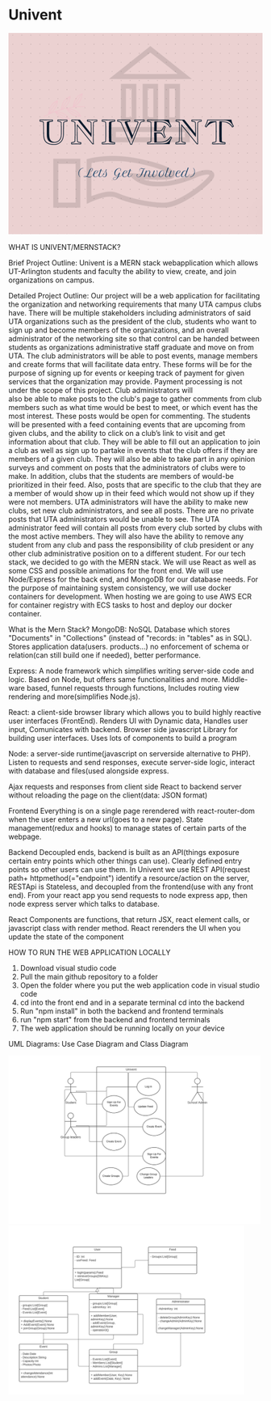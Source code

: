 # Univent
<img src="images/logo_OO_2022.png" width= "800" >

WHAT IS UNIVENT/MERNSTACK?

  Brief Project Outline:
  Univent is a MERN stack webapplication which allows UT-Arlington students and faculty the ability to view, create, and join organizations on campus.
  
  Detailed Project Outline:
	Our project will be a web application for facilitating the organization and networking requirements that many UTA campus clubs have. There will be multiple stakeholders
  including administrators of said UTA organizations such as the president of the club, students who want to sign up and become members of the organizations, and an overall
  administrator of the networking site so that control can be handed between students as organizations administrative staff graduate and move on from UTA.
  The club administrators will be able to post events, manage members and create forms that will facilitate data entry. These forms will be for the purpose of signing up for
  events or keeping track of payment for given services that the organization may provide. Payment processing is not under the scope of this project. Club administrators will  
  also be able to make posts to the club's page to gather comments from club members such as what time would be best to meet, or which event has the most interest. These posts
  would be open for commenting. The students will be presented with a feed containing events that are upcoming from given clubs, and the ability to click on a club’s link to 
  visit and get information about that club. They will be able to fill out an application to join a club as well as sign up to partake in events that the club offers if they are
  members of a given club. They will also be able to take part in any opinion surveys and comment on posts that the administrators of clubs were to make. In addition, clubs that
  the students are members of would-be prioritized in their feed. Also, posts that are specific to the club that they are a member of would show up in their feed which would not
  show up if they were not members. UTA administrators will have the ability to make new clubs, set new club administrators, and see all posts. 
  There are no private posts that UTA administrators would be unable to see. The UTA administrator feed will contain all posts from every club sorted by clubs with the most
  active members. They will also have the ability to remove any student from any club and pass the responsibility of club president or any other club administrative position on
  to a different student. For our tech stack, we decided to go with the MERN stack. We will use React as well as some CSS and possible animations for the front end. We will use
  Node/Express for the back end, and MongoDB for our database needs. For the purpose of maintaining system consistency, we will use docker containers for development. When
  hosting we are going to use AWS ECR for container registry with ECS tasks to host and deploy our docker container.

  
  What is the Mern Stack?
  MongoDB: NoSQL Database which stores "Documents" in "Collections" (instead of "records: in "tables" as in SQL). Stores application data(users. products...) no enforcement of       schema or relation(can still build one if needed), better performance.
  
  Express: A node framework which simplifies writing server-side code and logic. Based on Node, but offers same functionalities and more. Middle-ware based, funnel requests         through functions, Includes routing view rendering and more(simplifies Node.js).
  
  React: a client-side browser library which allows you to build highly reactive user interfaces (FrontEnd). Renders UI with Dynamic data, Handles user input, Comunicates with       backend. Browser side javascript Library for building user interfaces. Uses lots of components to build a program
  
  Node: a server-side runtime(javascript on serverside alternative to PHP). Listen to requests and send responses, execute server-side logic, interact with database and files(used 
  alongside express.

  Ajax requests and responses from client side React to backend server without reloading the page on the client(data: JSON format)
  
  Frontend
  Everything is on a single page rerendered with react-router-dom when the user enters a new url(goes to a new page). State management(redux and hooks) to manage states of certain   parts of the webpage.
  
  Backend
  Decoupled ends, backend is built as an API(things exposure certain entry points which other things can use). Clearly defined entry points so other users can use them. In Univent   we use REST API(request path+ httpmethod(="endpoint") identify a resource/action on the server, RESTApi is Stateless, and decoupled from the frontend(use with any front end). 
  From your react app you send requests to node express app, then node express server which talks to database.
  
  React Components are functions, that return JSX, react element calls, or javascript class with render method.
  React rerenders the UI when you update the state of the component


HOW TO RUN THE WEB APPLICATION LOCALLY
  1) Download visual studio code
  2) Pull the main github repository to a folder
  3) Open the folder where you put the web application code in visual studio code
  4) cd into the front end and in a separate terminal cd into the backend
  5) Run "npm install" in both the backend and frontend terminals
  6) run "npm start" from the backend and frontend terminals
  7) The web application should be running locally on your device


UML Diagrams:
Use Case Diagram and Class Diagram

<img src="images/usecase diagram.png" width= "500" > <img src="images/classdiagram.png" width= "467" >

